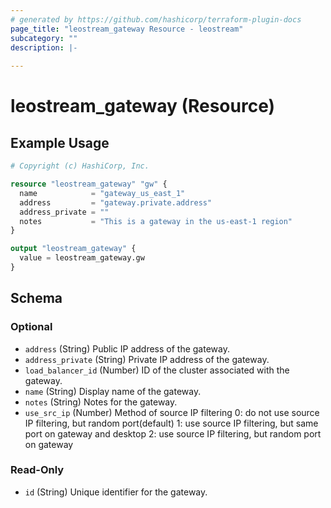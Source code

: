```yaml
---
# generated by https://github.com/hashicorp/terraform-plugin-docs
page_title: "leostream_gateway Resource - leostream"
subcategory: ""
description: |-
  
---
```


# leostream_gateway (Resource)



## Example Usage

```terraform
# Copyright (c) HashiCorp, Inc.

resource "leostream_gateway" "gw" {
  name            = "gateway_us_east_1"
  address         = "gateway.private.address"
  address_private = ""
  notes           = "This is a gateway in the us-east-1 region"
}

output "leostream_gateway" {
  value = leostream_gateway.gw
}
```

<!-- schema generated by tfplugindocs -->
## Schema

### Optional

- `address` (String) Public IP address of the gateway.
- `address_private` (String) Private IP address of the gateway.
- `load_balancer_id` (Number) ID of the cluster associated with the gateway.
- `name` (String) Display name of the gateway.
- `notes` (String) Notes for the gateway.
- `use_src_ip` (Number) Method of source IP filtering
				0: do not use source IP filtering, but random port(default)
				1: use source IP filtering, but same port on gateway and desktop
				2: use source IP filtering, but random port on gateway

### Read-Only

- `id` (String) Unique identifier for the gateway.
